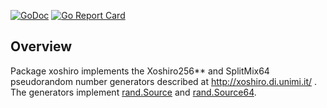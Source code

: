 [![GoDoc](https://godoc.org/github.com/kbjorklu/xoshiro?status.svg)](https://godoc.org/github.com/kbjorklu/xoshiro)
[![Go Report Card](https://goreportcard.com/badge/github.com/kbjorklu/xoshiro)](https://goreportcard.com/report/github.com/kbjorklu/xoshiro)

## Overview

Package xoshiro implements the Xoshiro256** and SplitMix64 pseudorandom number
generators described at http://xoshiro.di.unimi.it/ . The generators implement
[rand.Source](https://golang.org/pkg/math/rand/#Source) and
[rand.Source64](https://golang.org/pkg/math/rand/#Source64).
